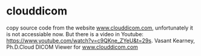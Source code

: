 # clouddicom
copy source code from the website www.clouddicom.com,  unfortunately it is not accessiable now.
But there is a video in Youtube:
https://www.youtube.com/watch?v=c9QKne_ZYeU&t=29s. 
Vasant Kearney, Ph.D.Cloud DICOM Viewer for www.clouddicom.com
